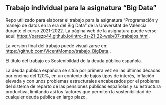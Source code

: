 ## Trabajo individual para la asignatura “Big Data”

<!-- El párrafo de abajo has de dejarlo tal cual. NO HAS DE CAMBIAR NADA!!-->

Repo utilizado para elaborar el trabajo para la asignatura “Programación
y manejo de datos en la era del Big Data” de la Universitat de València
durante el curso 2021-2022. La página web de la asignatura puede verse
aquí: <https://perezp44.github.io/intro-ds-21-22-web/07-trabajos.html>.

<!-- En la linea de abajo TIENES QUE SUSTITUIR "perezp44" por tu usuario de Github-->

La versión final del trabajo puede visualizarse en:
<https://github.com/VicentMompo/trabajo_BigData>..

<!-- Abajo podéis escribir lo que queráis, igual un resumen del trabajo, o ..., o ... pero al menos, creo que tienes que poner el título del trabajo y posiblemente tu nombre. Algo que explique porque está el repo en Github-->

El título del trabajo es Sostenibildad de la deuda pública española. 

La deuda pública española se sitúa por primera vez en las últimas décadas por encima del 120%, en un contexto de bajos tipos de interés, inflación elevada y con unos problemas estructurales encabezados por el problema del sistema de reparto de las pensiones públicas españolas y su estructura productiva, limitando así los factores que permiten la sostenibilidad de cualquier deuda pública en largo plazo.

<!-- Finalmente, ACÚERDATE de que cuando hayas hecho los cambios y hayas dejado este archivo como te guste más, TIENES que knittearlo para que los cambios se actualicen en el fichero Readme.md, que es el que finalmente se visualizará en Github. El fichero Readme.md no has de editarlo a mano, sale de knittear Readme.Rmd-->
